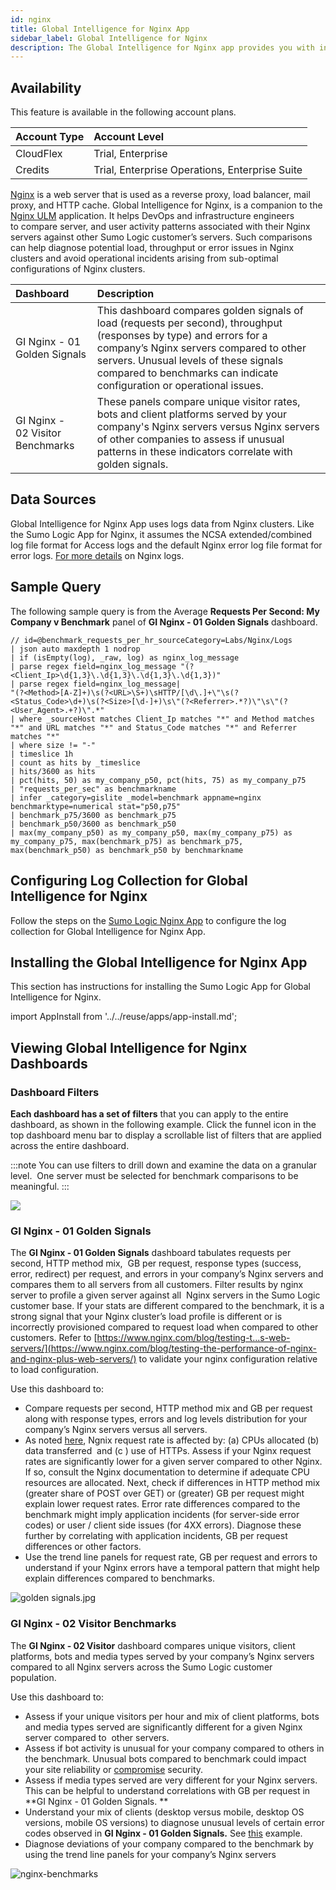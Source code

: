```yaml
---
id: nginx
title: Global Intelligence for Nginx App
sidebar_label: Global Intelligence for Nginx
description: The Global Intelligence for Nginx app provides you with information regarding Golden Signals and Visitor Benchmarks for your company's Nginx servers, and compares them to all servers from all customers.
---
```


## Availability

This feature is available in the following account plans.

| Account Type | Account Level                                  |
|:--------------|:------------------------------------------------|
| CloudFlex    | Trial, Enterprise                              |
| Credits      | Trial, Enterprise Operations, Enterprise Suite |

[Nginx](https://www.nginx.com/) is a web server that is used as a reverse proxy, load balancer, mail proxy, and HTTP cache. Global Intelligence for Nginx, is a companion to the [Nginx ULM](/docs/integrations/web-servers/nginx-legacy)
application. It helps DevOps and infrastructure engineers to compare server, and user activity patterns associated with their Nginx servers against other Sumo Logic customer’s servers. Such comparisons can help diagnose potential load, throughput or error issues in Nginx clusters and avoid operational incidents arising from sub-optimal configurations of Nginx clusters. 

| Dashboard | Description|
|:--|:--|
| GI Nginx - 01 Golden Signals | This dashboard compares golden signals of load (requests per second), throughput (responses by type) and errors for a company’s Nginx servers compared to other servers. Unusual levels of these signals compared to benchmarks can indicate configuration or operational issues. |
| GI Nginx - 02 Visitor Benchmarks | These panels compare unique visitor rates, bots and client platforms served by your company's Nginx servers versus Nginx servers of other companies to assess if unusual patterns in these indicators correlate with golden signals.  |

## Data Sources 

Global Intelligence for Nginx App uses logs data from Nginx clusters. Like the Sumo Logic App for Nginx, it assumes the NCSA extended/combined log file format for Access logs and the default Nginx error log file format for error logs. [For more details](http://nginx.org/en/docs/http/ngx_http_log_module.html) on Nginx logs. 

## Sample Query 

The following sample query is from the Average **Requests Per Second: My Company v Benchmark** panel of **GI Nginx - 01 Golden Signals** dashboard.

```
// id=@benchmark_requests_per_hr_sourceCategory=Labs/Nginx/Logs
| json auto maxdepth 1 nodrop
| if (isEmpty(log), _raw, log) as nginx_log_message
| parse regex field=nginx_log_message "(?<Client_Ip>\d{1,3}\.\d{1,3}\.\d{1,3}\.\d{1,3})"
| parse regex field=nginx_log_message|
"(?<Method>[A-Z]+)\s(?<URL>\S+)\sHTTP/[\d\.]+\"\s(?<Status_Code>\d+)\s(?<Size>[\d-]+)\s\"(?<Referrer>.*?)\"\s\"(?<User_Agent>.+?)\".*"
| where _sourceHost matches Client_Ip matches "*" and Method matches "*" and URL matches "*" and Status_Code matches "*" and Referrer matches "*"
| where size != "-"
| timeslice 1h
| count as hits by _timeslice
| hits/3600 as hits
| pct(hits, 50) as my_company_p50, pct(hits, 75) as my_company_p75
| "requests_per_sec" as benchmarkname
| infer _category=gislite _model=benchmark appname=nginx benchmarktype=numerical stat="p50,p75"
| benchmark_p75/3600 as benchmark_p75
| benchmark_p50/3600 as benchmark_p50
| max(my_company_p50) as my_company_p50, max(my_company_p75) as my_company_p75, max(benchmark_p75) as benchmark_p75, max(benchmark_p50) as benchmark_p50 by benchmarkname
```


## Configuring Log Collection for Global Intelligence for Nginx

Follow the steps on the [Sumo Logic Nginx App](/docs/integrations/web-servers/nginx-legacy) to configure the log collection for Global Intelligence for Nginx App.


## Installing the Global Intelligence for Nginx App

This section has instructions for installing the Sumo Logic App for Global Intelligence for Nginx.

import AppInstall from '../../reuse/apps/app-install.md';

<AppInstall/>

## Viewing Global Intelligence for Nginx Dashboards

### Dashboard Filters  

**Each dashboard has a set of filters** that you can apply to the entire dashboard, as shown in the following example. Click the funnel icon in the top dashboard menu bar to display a scrollable list of filters that are applied across the entire dashboard. 

:::note
You can use filters to drill down and examine the data on a granular level.  One server must be selected for benchmark comparisons to be meaningful.
:::

![](/img/global-intelligence/nginx-filter.png)

### GI Nginx - 01 Golden Signals

The **GI Nginx - 01 Golden Signals** dashboard tabulates requests per second, HTTP method mix,  GB per request, response types (success, error, redirect) per request, and errors in your company’s Nginx servers and compares them to all servers from all customers. Filter results by nginx server to profile a given server against all  Nginx servers in the Sumo Logic customer base. If your stats are different compared to the benchmark, it is a strong signal that your Nginx cluster’s load profile is different or is incorrectly provisioned compared to request load when compared to other customers. Refer to [https://www.nginx.com/blog/testing-t...s-web-servers/](https://www.nginx.com/blog/testing-the-performance-of-nginx-and-nginx-plus-web-servers/) to validate your nginx configuration relative to load configuration.

Use this dashboard to:

* Compare requests per second, HTTP method mix and GB per request along with response types, errors and log levels distribution for your company’s Nginx servers versus all servers.
* As noted [here](https://www.nginx.com/blog/testing-the-performance-of-nginx-and-nginx-plus-web-servers), Ngnix request rate is affected by: (a) CPUs allocated (b) data transferred  and (c ) use of HTTPs. Assess if your Nginx request rates are significantly lower for a given server compared to other Nginx. If so, consult the Nginx documentation to determine if adequate CPU resources are allocated. Next, check if differences in HTTP method mix (greater share of POST over GET) or (greater) GB per request might explain lower request rates. Error rate differences compared to the benchmark might imply application incidents (for server-side error codes) or user / client side issues (for 4XX errors). Diagnose these further by correlating with application incidents, GB per request differences or other factors. 
* Use the trend line panels for request rate, GB per request and errors to understand if your Nginx errors have a temporal pattern that might help explain differences compared to benchmarks. 

![golden signals.jpg](/img/global-intelligence/nginx-golden-signals.jpeg)

### GI Nginx - 02 Visitor Benchmarks

The **GI Nginx - 02 Visitor** dashboard compares unique visitors, client platforms, bots and media types served by your company’s Nginx servers compared to all Nginx servers across the Sumo Logic customer population.  

Use this dashboard to:

* Assess if your unique visitors per hour and mix of client platforms, bots and media types served are significantly different for a given Nginx server compared to  other servers. 
* Assess if bot activity is unusual for your company compared to others in the benchmark. Unusual bots compared to benchmark could impact your site reliability or [compromise](https://nocinit.com/blog/bad-bots-blocking-apache-nginx-csf-tutorial/) security.
* Assess if media types served are very different for your Nginx servers. This can be helpful to understand correlations with GB per request in **GI Nginx - 01 Golden Signals. **
* Understand your mix of clients (desktop versus mobile, desktop OS versions, mobile OS versions) to diagnose unusual levels of certain error codes observed in **GI Nginx - 01 Golden Signals.** See [this](https://stackoverflow.com/questions/27828200/why-does-nginx-give-a-502-error-only-for-mobile-devices) example.
* Diagnose deviations of your company compared to the benchmark by using the trend line panels for your company’s Nginx servers

![nginx-benchmarks](/img/global-intelligence/nginx-benchmarks.jpeg)
